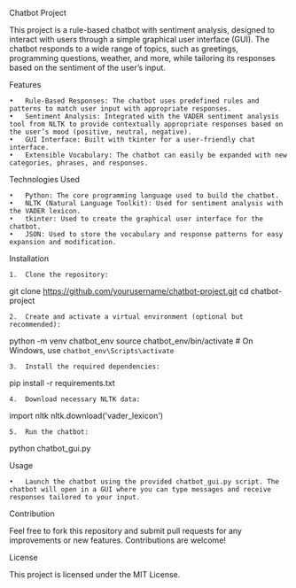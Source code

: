 Chatbot Project

This project is a rule-based chatbot with sentiment analysis, designed to interact with users through a simple graphical user interface (GUI). The chatbot responds to a wide range of topics, such as greetings, programming questions, weather, and more, while tailoring its responses based on the sentiment of the user’s input.
 
Features

	•	Rule-Based Responses: The chatbot uses predefined rules and patterns to match user input with appropriate responses.
	•	Sentiment Analysis: Integrated with the VADER sentiment analysis tool from NLTK to provide contextually appropriate responses based on the user’s mood (positive, neutral, negative).
	•	GUI Interface: Built with tkinter for a user-friendly chat interface.
	•	Extensible Vocabulary: The chatbot can easily be expanded with new categories, phrases, and responses.

Technologies Used

	•	Python: The core programming language used to build the chatbot.
	•	NLTK (Natural Language Toolkit): Used for sentiment analysis with the VADER lexicon.
	•	tkinter: Used to create the graphical user interface for the chatbot.
	•	JSON: Used to store the vocabulary and response patterns for easy expansion and modification.

Installation

	1.	Clone the repository:

git clone https://github.com/yourusername/chatbot-project.git
cd chatbot-project


	2.	Create and activate a virtual environment (optional but recommended):

python -m venv chatbot_env
source chatbot_env/bin/activate  # On Windows, use `chatbot_env\Scripts\activate`


	3.	Install the required dependencies:

pip install -r requirements.txt


	4.	Download necessary NLTK data:

import nltk
nltk.download('vader_lexicon')


	5.	Run the chatbot:

python chatbot_gui.py



Usage

	•	Launch the chatbot using the provided chatbot_gui.py script. The chatbot will open in a GUI where you can type messages and receive responses tailored to your input.

Contribution

Feel free to fork this repository and submit pull requests for any improvements or new features. Contributions are welcome!

License

This project is licensed under the MIT License.
